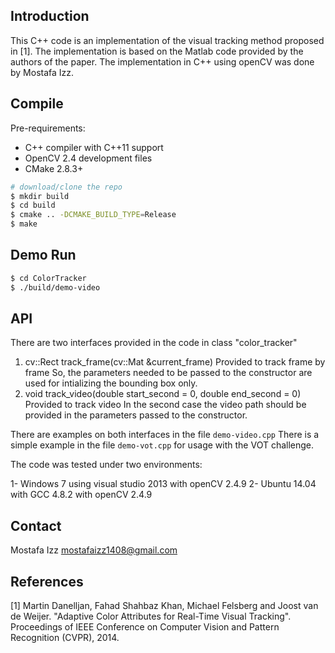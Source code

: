 ## Introduction

This C++ code is an implementation of the visual tracking method proposed in [1]. The implementation is based on the Matlab code provided by the authors of the paper.
The implementation in C++ using openCV was done by Mostafa Izz.

## Compile

Pre-requirements: 

- C++ compiler with C++11 support
- OpenCV 2.4 development files
- CMake 2.8.3+

```bash
# download/clone the repo
$ mkdir build
$ cd build
$ cmake .. -DCMAKE_BUILD_TYPE=Release
$ make
```

## Demo Run

```bash
$ cd ColorTracker
$ ./build/demo-video
```

## API

There are two interfaces provided in the code in class "color_tracker"
1) cv::Rect track_frame(cv::Mat &current_frame)
Provided to track frame by frame
So, the parameters needed to be passed to the constructor are used for intializing the bounding box only.
2) void track_video(double start_second = 0, double end_second = 0)
Provided to track video
In the second case the video path should be provided in the parameters passed to the constructor.

There are examples on both interfaces in the file `demo-video.cpp`
There is a simple example in the file `demo-vot.cpp` for usage with the VOT challenge.

The code was tested under two environments:

1- Windows 7 using visual studio 2013 with openCV 2.4.9
2- Ubuntu 14.04 with GCC 4.8.2 with openCV 2.4.9

## Contact

Mostafa Izz
mostafaizz1408@gmail.com

## References

[1] Martin Danelljan, Fahad Shahbaz Khan, Michael Felsberg and Joost van de Weijer.
    "Adaptive Color Attributes for Real-Time Visual Tracking".
    Proceedings of IEEE Conference on Computer Vision and Pattern Recognition (CVPR), 2014.

